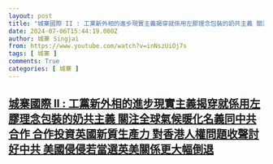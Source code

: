 ```yaml
---
layout: post
title: "城寨國際 II : 工黨新外相的進步現實主義揭穿就係用左膠理念包裝的奶共主義 關注全球氣候暖化名義同中共合作 合作投資英國新質生產力 對香港人權問題收聲討好中共 美國侵侵若當選英美關係更大幅倒退"
date: 2024-07-06T15:44:19.000Z
author: 城寨 Singjai
from: https://www.youtube.com/watch?v=inNszUiOj7s
tags: [ 城寨 ]
comments: True
categories: [ 城寨 ]
---
```

<!--1720280659000-->
[城寨國際 II : 工黨新外相的進步現實主義揭穿就係用左膠理念包裝的奶共主義 關注全球氣候暖化名義同中共合作 合作投資英國新質生產力 對香港人權問題收聲討好中共 美國侵侵若當選英美關係更大幅倒退](https://www.youtube.com/watch?v=inNszUiOj7s)
------

<div>

</div>
